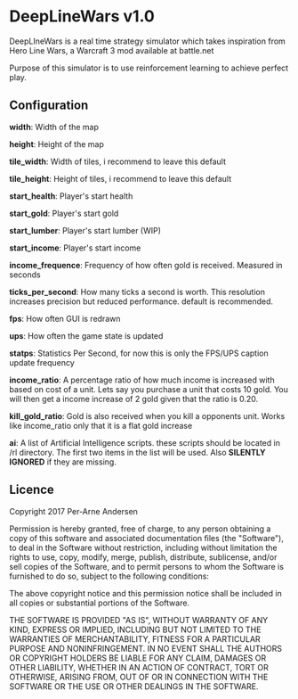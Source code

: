 # DeepLineWars v1.0
DeepLIneWars is a real time strategy simulator which takes inspiration from Hero Line Wars, a Warcraft 3 mod available at battle.net

Purpose of this simulator is to use reinforcement learning to achieve perfect play.


## Configuration
**width**: Width of the map

**height**: Height of the map

**tile_width**: Width of tiles, i recommend to leave this default

**tile_height**: Height of tiles, i recommend to leave this default

**start_health**: Player's start health

**start_gold**: Player's start gold

**start_lumber**: Player's start lumber (WIP)

**start_income**: Player's start income

**income_frequence**: Frequency of how often gold is received. Measured in seconds

**ticks_per_second**: How many ticks a second is worth. This resolution increases precision but reduced performance. default is recommended.

**fps**: How often GUI is redrawn

**ups**: How often the game state is updated

**statps**: Statistics Per Second, for now this is only the FPS/UPS caption update frequency

**income_ratio**: A percentage ratio of how much income is increased with based on cost of a unit. Lets say you purchase a unit that costs 10 gold. You will then get a income increase of 2 gold given that the ratio is 0.20.

**kill_gold_ratio**: Gold is also received when you kill a opponents unit. Works like income_ratio only that it is a flat gold increase

**ai**: A list of Artificial Intelligence scripts. these scripts should be located in /rl directory. The first two items in the list will be used. Also **SILENTLY IGNORED** if they are missing.

## Licence
Copyright 2017 Per-Arne Andersen

Permission is hereby granted, free of charge, to any person obtaining a copy of this software and associated documentation files (the "Software"), to deal in the Software without restriction, including without limitation the rights to use, copy, modify, merge, publish, distribute, sublicense, and/or sell copies of the Software, and to permit persons to whom the Software is furnished to do so, subject to the following conditions:

The above copyright notice and this permission notice shall be included in all copies or substantial portions of the Software.

THE SOFTWARE IS PROVIDED "AS IS", WITHOUT WARRANTY OF ANY KIND, EXPRESS OR IMPLIED, INCLUDING BUT NOT LIMITED TO THE WARRANTIES OF MERCHANTABILITY, FITNESS FOR A PARTICULAR PURPOSE AND NONINFRINGEMENT. IN NO EVENT SHALL THE AUTHORS OR COPYRIGHT HOLDERS BE LIABLE FOR ANY CLAIM, DAMAGES OR OTHER LIABILITY, WHETHER IN AN ACTION OF CONTRACT, TORT OR OTHERWISE, ARISING FROM, OUT OF OR IN CONNECTION WITH THE SOFTWARE OR THE USE OR OTHER DEALINGS IN THE SOFTWARE.